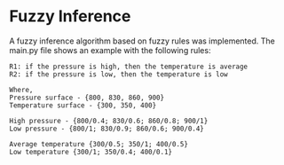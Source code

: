 # Fuzzy Inference
A fuzzy inference algorithm based on fuzzy rules was implemented.
The main.py file shows an example with the following rules:
```
R1: if the pressure is high, then the temperature is average
R2: if the pressure is low, then the temperature is low

Where,
Pressure surface - {800, 830, 860, 900}
Temperature surface - {300, 350, 400}

High pressure - {800/0.4; 830/0.6; 860/0.8; 900/1}
Low pressure - {800/1; 830/0.9; 860/0.6; 900/0.4}

Average temperature {300/0.5; 350/1; 400/0.5}
Low temperature {300/1; 350/0.4; 400/0.1}
```